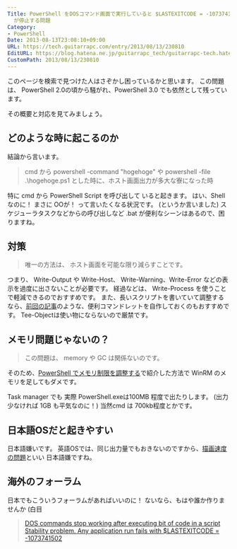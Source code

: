 ```yaml
---
Title: PowerShell をDOSコマンド画面で実行していると $LASTEXITCODE = -1073741502 で PowerShell.exe
  が停止する問題
Category:
- PowerShell
Date: 2013-08-13T23:08:10+09:00
URL: https://tech.guitarrapc.com/entry/2013/08/13/230810
EditURL: https://blog.hatena.ne.jp/guitarrapc_tech/guitarrapc-tech.hatenablog.com/atom/entry/11696248318757675901
CustomPath: 2013/08/13/230810
---
```


このページを検索で見つけた人はさぞかし困っているかと思います。
この問題は、 PowerShell 2.0の頃から騒がれ、PowerShell 3.0 でも依然として残っています。

その概要と対応を見てみましょう。



## どのような時に起こるのか
結論から言います。

<blockquote>cmd から powershell -command "hogehoge" や powershell -file .\hogehoge.ps1 とした時に、ホスト画面出力が多大な寮になった時</blockquote>
特に cmd から PowerShell Script を呼び出して いると起きます。
はい、Shell なのに！ まさに OOが！ って言いたくなる状況です。 (というか言いました)
スケジューラタスクなどからの呼び出しなど .bat が便利なシーンはあるので、困りますね。

## 対策
<blockquote>唯一の方法は、 ホスト画面を可能な限り減らすことです。</blockquote>

つまり、 Write-Output や Write-Host、 Write-Warning、Write-Error などの表示を過度に出さないことが必要です。
経過などは、 Write-Process を使うことで軽減できるのでおすすめです。
また、長いスクリプトを書いていて調整するなら、<a href="http://guitarrapc.wordpress.com/2013/08/14/powershell-%e3%81%a7-%e5%87%ba%e5%8a%9b%e5%85%88%e3%82%92%e7%b0%a1%e7%b4%a0%e5%8c%96%e3%81%97%e3%81%9f%e3%81%84/" target="_blank">前回の記事</a>のような、便利コマンドレットを自作しておくのもおすすめです。
Tee-Objectは使い物にならないので厳禁です。

## メモリ問題じゃないの？

<blockquote>この問題は、 memory や GC は関係ないのです。
</blockquote>
そのため、<a href="http://guitarrapc.wordpress.com/2013/08/02/powershell-%e3%81%a7%e3%83%a1%e3%83%a2%e3%83%aa%e5%88%b6%e9%99%90%e3%82%92%e8%aa%bf%e6%95%b4%e3%81%99%e3%82%8b/" target="_blank">PowerShell でメモリ制限を調整する</a>で紹介した方法で WinRM のメモリを足してもダメです。

Task manager でも 実際 PowerShell.exeは100MB 程度で出たりします。 (出力少なければ 1GB も平気なのに！)
当然cmd は 700kb程度とかです。

## 日本語OSだと起きやすい
日本語嫌いです。
英語OSでは、同じ出力量でもおきないのですから、<a href="http://guitarrapc.wordpress.com/2013/07/22/powershell-%e3%81%ae%e5%87%a6%e7%90%86%e9%80%9f%e5%ba%a6%e3%81%af-%e3%82%b7%e3%82%b9%e3%83%86%e3%83%a0%e3%83%ad%e3%82%b1%e3%83%bc%e3%83%ab%e8%a8%80%e8%aa%9e%e3%81%ab%e5%b7%a6%e5%8f%b3%e3%81%95/" target="_blank">描画速度の問題</a>といい 日本語嫌ですね。

## 海外のフォーラム
日本でもこういうフォーラムがあればいいのに！ ないなら、もはや誰か作りませんか (白目
<blockquote><a href="http://connect.microsoft.com/PowerShell/feedback/details/665809/dos-commands-stop-working-after-executing-bit-of-code-in-a-script" target="_blank">DOS commands stop working after executing bit of code in a script</a>
<a href="http://connect.microsoft.com/PowerShell/feedback/details/496326/stability-problem-any-application-run-fails-with-lastexitcode-1073741502" target="_blank">Stability problem. Any application run fails with $LASTEXITCODE = -1073741502</a>
</blockquote>
